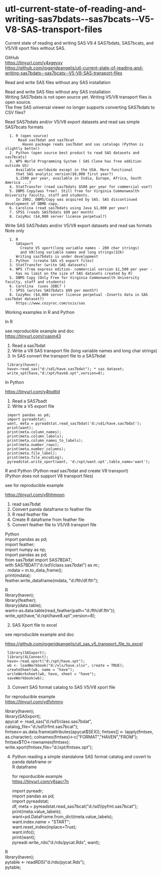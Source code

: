 # utl-current-state-of-reading-and-writing-sas7bdats--sas7bcats--V5-V8-SAS-transport-files
Current state of reading and writing SAS V9.4 SAS7bdats, SAS7bcats, and V5/V8 xport files without SAS. 

GitHub                                                                                                                      
https://tinyurl.com/y4xgeyxy                                                                                                
https://github.com/rogerjdeangelis/utl-current-state-of-reading-and-writing-sas7bdats--sas7bcats--V5-V8-SAS-transport-files 
                                                                                                                            
Read and write SAS files without any SAS installation                                                                       

                                                                                                              
Read and write SAS files without any SAS installation                                                         
Writing SAS7bdats is not open source yet. Writing V5/V8 transport files is open source.                       
The free SAS universal viewer no longer supports converting SAS7bdats to CSV files?                           
                                                                                                              
  Read SAS7bdats and/or V5/V8 export datasets and read sas simple SAS7bcats formats                           
                                                                                                              
      1. R (open source)                                                                                      
          Read sas7bdat and sas7bcat                                                                          
            Haven package reads sas7bdat and sas catalogs (Python is slightly better)                         
      2. Python (open source best product to read SAS datasets and sas7bcats)                                 
      3. WPS World Programming System ( SAS Clone has free addition outside US)                               
         Available worldwide except in the USA. More functional                                               
         that SAS analytic version($9,000 first year?)                                                        
         $,1500 per year, available in India, Europe, Africa, South America ...?                              
      4. StatTransfer (read sas7bdats $500 per year for commercial use?)                                      
      5. DBMS Copy(was free?. Still free for Virginia Commonwealth University faculty, staff and students.    
         In 2002, DBMS/Copy was acquired by SAS. SAS discontinued development of DBMD copy.                   
      6. Carolina (read sas7bdats using Java $1,000 per year)                                                 
      7. SPSS (reads SAS7bdats $99 per month)                                                                 
      8. CozyRoc ($4,000 server license perpetual?)                                                           
                                                                                                              
  Write SAS SAS7bdats and/or V5/V8 export datasets and read sas formats                                       
  Note only                                                                                                   
                                                                                                              
      1. R                                                                                                    
         SASxport                                                                                             
           Create V5 xport(long variable names - 200 char strings)                                            
           and V8(long variable names and long strings(32k)                                                   
         Writing sas7bdats is under development                                                               
      2. Python  (create SAS v5 export files)                                                                 
      3. StatTransfer (write SAS datasets)                                                                    
      4. WPS (free express edition- commercial version $1,500 per year -                                      
         has no limit on the size of SAS datasets created by R)                                               
      5. DBMS Copy (Only Free for Virginia Commonwealth University faculty, staff and students)               
      6. Carolina  (uses JDBC? )                                                                              
      7. SPSS (writes SAS7bdats $99 per month?)                                                               
      8. CozyRoc ($4,000 server license perpetual -Inserts data in SAS sas7bdat dataset?)                     
         https://www.cozyroc.com/ssis/sas                                                                     
                                                                                                              
Working examples in R and Python                                                                              
                                                                                                              
In R                                                                                                          
                                                                                                              
  see reproducible example and doc                                                                            
     https://tinyurl.com/rxasm43                                                                              
                                                                                                              
   1. Read a sas7bdat                                                                                         
   2. Write a V8 SAS transport file (long variable names and long char strings)                               
   3. In SAS convert the transport file to a SAS7bdat                                                         
                                                                                                              
     library(haven);                                                                                          
     have<-read_sas("d:/sd1/have.sas7bdat"); * sas dataset;                                                   
     write_xpt(have,"d:/xpt/have8.xpt",version=8);                                                            
                                                                                                              
In Python                                                                                                     
                                                                                                              
  https://tinyurl.com/y4todtld                                                                                
                                                                                                              
   1. Read a SAS7badt                                                                                         
   2. Write a V5 export file                                                                                  
                                                                                                              
     import pandas as pd;                                                                                     
     import pyreadstat;                                                                                       
     want, meta = pyreadstat.read_sas7bdat('d:/sd1/have.sas7bdat');                                           
     print(want);                                                                                             
     print(meta.column_names);                                                                                
     print(meta.column_labels);                                                                               
     print(meta.column_names_to_labels);                                                                      
     print(meta.number_rows);                                                                                 
     print(meta.number_columns);                                                                              
     print(meta.file_label);                                                                                  
     print(meta.file_encoding);                                                                               
     pyreadstat.write_xport(want, 'd:/xpt/want.xpt',table_name='want');                                       
                                                                                                              
R and Python  (Python read sas7bdat and create V8 transport)                                                  
  (Python does not support V8 transport files)                                                                
                                                                                                              
  see for reproducible example                                                                                
                                                                                                              
   https://tinyurl.com/y6hhmoon                                                                               
                                                                                                              
   1. read sas7bdat                                                                                           
   2. Convert panda dataframe to feather file                                                                 
   3. R read feather file                                                                                     
   4. Create R dataframe from feather file                                                                    
   5. Convert feather file to V5/V8 transport file                                                            
                                                                                                              
   Python                                                                                                     
     import pandas as pd;                                                                                     
     import feather;                                                                                          
     import numpy as np;                                                                                      
     import pandas as pd;                                                                                     
     from sas7bdat import SAS7BDAT;                                                                           
     with SAS7BDAT("d:/sd1/class.sas7bdat") as m:;                                                            
     .   mdata = m.to_data_frame();                                                                           
     print(mdata);                                                                                            
     feather.write_dataframe(mdata, "d:/fth/df.fth");                                                         
                                                                                                              
   R                                                                                                          
     library(haven);                                                                                          
     library(feather);                                                                                        
     library(data.table);                                                                                     
     want<-as.data.table(read_feather(path="d:/fth/df.fth"));                                                 
     write_xpt(have,"d:/xpt/have8.xpt",version=8);                                                            
                                                                                                              
2. SAS Xport file to excel                                                                                    
                                                                                                              
  see reproducible example and doc                                                                            
                                                                                                              
  https://github.com/rogerjdeangelis/utl_sas_v5_transport_file_to_excel                                       
                                                                                                              
     library(SASxport);                                                                                       
     library(XLConnect);                                                                                      
     have<-read.xport("d:/xpt/have.xpt");                                                                     
     wb <- loadWorkbook("d:/xls/have.xlsx", create = TRUE);                                                   
     createSheet(wb, name = "have");                                                                          
     writeWorksheet(wb, have, sheet = "have");                                                                
     saveWorkbook(wb);                                                                                        
                                                                                                              
3. Convert SAS format catalog to SAS V5/V8 xport file                                                         
                                                                                                              
  for reproducible example                                                                                    
   https://tinyurl.com/ydfxhmny                                                                               
                                                                                                              
   library(haven);                                                                                            
   library(SASxport);                                                                                         
   apycat <- read_sas("d:/sd1/class.sas7bdat", catalog_file="d:/sd1/rfmt.sas7bcat");                          
   fmtsex<-as.data.frame(attributes(apycat$SEX));                                                             
   fmtsex[] <- lapply(fmtsex, as.character);                                                                  
   colnames(fmtsex)<-c("FORMAT","HAVEN","FROM");                                                              
   fmtsex$TO<-rownames(fmtsex);                                                                               
   write.xport(fmtsex,file="d:/xpt/fmtsex.xpt");                                                              
                                                                                                              
                                                                                                              
4. Python reading a simple standalone SAS format catalog and covert to panda dataframe or                     
   R dataframe                                                                                                
                                                                                                              
   for reporducible example                                                                                   
   https://tinyurl.com/y6sacr7n                                                                               
                                                                                                              
   import pyreadr;                                                                                            
   import pandas as pd;                                                                                       
   import pyreadstat;                                                                                         
   df, meta = pyreadstat.read_sas7bcat("d:/sd1/pyfmt.sas7bcat");                                              
   print(meta.value_labels);                                                                                  
   want=pd.DataFrame.from_dict(meta.value_labels);                                                            
   want.index.name = "START";                                                                                 
   want.reset_index(inplace=True);                                                                            
   want.info();                                                                                               
   print(want);                                                                                               
   pyreadr.write_rds("d:/rds/pycat.Rds", want);                                                               
                                                                                                              
  R                                                                                                           
   library(haven);                                                                                            
   pytable <- readRDS("d:/rds/pycat.Rds");                                                                    
   pytable;                                                                                                   
                                                                                                              
                                                                                                              

